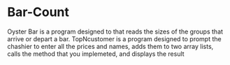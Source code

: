 # Bar-Count
Oyster Bar is a program designed to that reads the sizes of the groups that arrive or depart a bar.
TopNcustomer is a program designed to prompt the chashier to enter all the prices and names, adds them to two array lists, calls the method that you implemeted, and displays the result
